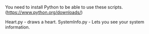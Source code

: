 You need to install Python to be able to use these scripts. (https://www.python.org/downloads/)


Heart.py - draws a heart.
SystemInfo.py - Lets you see your system information.
